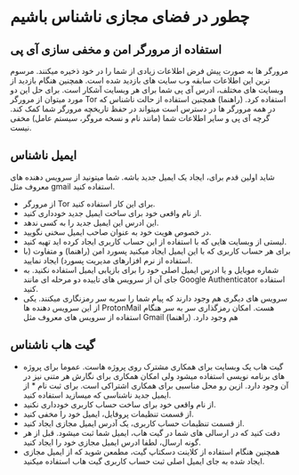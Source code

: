&rlm;

# چطور در فضای مجازی ناشناس باشیم

## استفاده از مرورگر امن و مخفی سازی آی پی
مرورگر ها به صورت پیش فرض اطلاعات زیادی از شما را در خود ذخیره میکنند. مرسوم ترین این اطلاعات سابقه وب سایت های بازدید شده است. همچنین هنگام بازدید از وبسایت های مختلف، ادرس آی پی شما برای هر وبسایت آشکار است. برای حل این دو مورد میتوان از مرورگر Tor استفاده کرد. (راهنما)
همچنین استفاده از حالت ناشناس که در همه مرورگر ها در دسترس است میتواند در حفظ تاریخچه مرورگر شما کمک کند. گرچه آی پی و سایر اطلاعات شما (مانند نام و نسخه مروگر، سیستم عامل) مخفی نیست. 

## ایمیل ناشناس 
شاید اولین قدم برای، ایجاد یک ایمیل جدید باشه. شما میتونید از سرویس دهنده های معروف مثل gmail استفاده کنید. 
* از مرورگر Tor برای این کار استفاده کنید.
* از نام واقعی خود برای ساخت ایمیل جدید خودداری کنید.
* این ادرس این ایمیل جدید را به کسی ندهد. 
* در خصوص هویت خود به عنوان صاحب ایمیل سخنی نگویید. 
* لیستی از وبسایت هایی که با استفاده از این حساب کاربری ایجاد کرده اید تهیه کنید. 
* برای هر حساب کاربری که با این ایمیل ایجاد میکنید پسورد امن (راهنما) و متفاوت (با استفاده از نرم افزارهای مدیریت پسورد) ایجاد نمایید.
* شماره موبایل و یا ادرس ایمیل اصلی خود را برای بازیابی ایمیل استفاده نکنید. به جای آن از سرویس های تاییده دو مرحله ای مانند Google Authenticator استفاده کنید.  
* سرویس های دیگری هم وجود دارند که پیام شما را سربه سر رمزنگاری میکنند. یکی از این سرویس دهنده ها ProtonMail هست. امکان رمزگذاری سر به سر هنگام استفاده از سرویس های معروف مثل Gmail هم وجود دارد. (راهنما)

## گیت هاب ناشناس 
* گیت هاب یک وبسایت برای همکاری مشترک روی پروژه هاست. عموما برای پروژه های برنامه نویسی استفاده میشود ولی امکان همکاری برای نگارش هر متنی نیز در آن وجود دارد. ازین رو محل مناسبی برای همکاری اشتراکی است. برای ثبت نام *  از ایمیل جدید ناشناسی که میسازید استفاده کنید. 
* از نام واقعی خود برای ساخت حساب کاربری خودداری نکنید.
* از قسمت تنظیمات پروفایل، ایمیل خود را مخفی کنید. 
* از قسمت تنظیمات حساب کاربری، یک آدرس ایمیل مجازی ایجاد کنید. 
* دقت کنید که در ارسالی های شما در گیت هاب، ایمیل شما ثبت میشود. قبل از هر گونه ارسال، لطفا ادرس ایمیل مجازی خود را ایجاد کنید. 
* همچنین هنگام استفاده از کلاینت دسکتاپ گیت، مطمعن شوید که از ایمیل مجازی ایجاد شده به جای ایمیل اصلی ثبت حساب کاربری گیت هاب استفاده میکنید. 

&rlm;